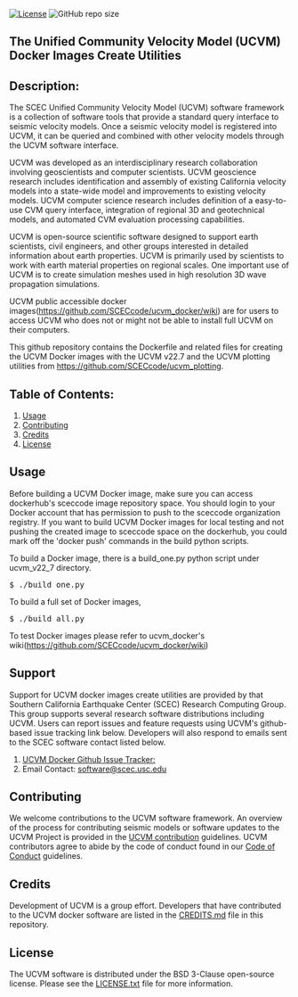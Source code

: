 [![License](https://img.shields.io/badge/License-BSD_3--Clause-blue.svg)](https://opensource.org/licenses/BSD-3-Clause)
![GitHub repo size](https://img.shields.io/github/repo-size/sceccode/ucvm_docker)

## The Unified Community Velocity Model (UCVM) Docker Images Create Utilities 

## Description: 
The SCEC Unified Community Velocity Model (UCVM) software framework is a collection of software tools that provide a standard query interface to seismic velocity models. Once a seismic velocity model is registered into UCVM, it can be queried and combined with other velocity models through the UCVM software interface.

UCVM was developed as an interdisciplinary research collaboration involving geoscientists and computer scientists. UCVM geoscience research includes identification and assembly of existing California velocity models into a state-wide model and improvements to existing velocity models. UCVM computer science research includes definition of a easy-to-use CVM query interface, integration of regional 3D and geotechnical models, and automated CVM evaluation processing capabilities.

UCVM is open-source scientific software designed to support earth scientists, civil engineers, and other groups interested in detailed information about earth properties. UCVM is primarily used by scientists to work with earth material properties on regional scales. One important use of UCVM is to create simulation meshes used in high resolution 3D wave propagation simulations.

UCVM public accessible docker images(https://github.com/SCECcode/ucvm_docker/wiki) are for users to access UCVM who does not or might not be able to install full UCVM on their computers.

This github repository contains the Dockerfile and related files for creating the UCVM Docker images with the UCVM v22.7 and the UCVM plotting utilities from https://github.com/SCECcode/ucvm_plotting. 

## Table of Contents:
1. [Usage](#usage)
2. [Contributing](#contributing)
3. [Credits](#credit)
4. [License](#license)

## Usage
Before building a UCVM Docker image, make sure you can access dockerhub's sceccode image repository space. You should login to your Docker account that has permission to push to the sceccode organization registry. If you want to build UCVM Docker images for 
local testing and not pushing the created image to sceccode space on the dockerhub, you could mark off the 'docker push' commands in the build python scripts.

To build a Docker image, there is a build_one.py  python script under ucvm_v22_7 directory.
<pre>
$ ./build_one.py
</pre>

To build a full set of Docker images, 
<pre>
$ ./build_all.py
</pre>

To test Docker images please refer to ucvm_docker's wiki(https://github.com/SCECcode/ucvm_docker/wiki)

## Support
Support for UCVM docker images create utilities are provided by that Southern California Earthquake Center (SCEC) Research Computing Group. This group supports several research software distributions including UCVM. Users can report issues and feature requests using UCVM's github-based issue tracking link below. Developers will also respond to emails sent to the SCEC software contact listed below.
1. [UCVM Docker Github Issue Tracker:](https://github.com/SCECcode/create_ucvm_docker/issues)
2. Email Contact: software@scec.usc.edu

## Contributing
We welcome contributions to the UCVM software framework. An overview of the process for contributing seismic models or software updates to the UCVM Project is provided in the [UCVM contribution](CONTRIBUTING.md) guidelines. UCVM contributors agree to abide by the code of conduct found in our [Code of Conduct](CODE_OF_CONDUCT.md) guidelines.

## Credits
Development of UCVM is a group effort. Developers that have contributed to the UCVM docker software are listed in the [CREDITS.md](CREDITS.md) file in this repository.

## License
The UCVM software is distributed under the BSD 3-Clause open-source license. Please see the [LICENSE.txt](LICENSE.txt) file for more information.
